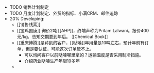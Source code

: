 - TODO 销售计划制定
- TODO 月度计划制定、外贸的指标、小满CRM、邮件追踪
- 20% Developing:
	- [[销售线索]]
	- [[宝鸡国康]] 询价2吨 [[AHP]]，终端声称为Pritam Lalwani。报价400元/kg，告知交期要到年后。 [[Chemical Book]]
	- [[重庆博腾]]是蒋凯的客户，[[哒嗪]]年用量是10吨左右，预计年前有订单，但是要认证，可能这次订单赶不上。
		- 可以询问客户以前哒嗪哪里拿的？运输温度是否采用制冷措施。
		- 介绍药业哒嗪生产年限10多年
	-